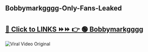 
 ## Bobbymarkgggg-Only-Fans-Leaked

# <h2><a href="https://clipsfans.com/Bobbymarkgggg&ref=git">🔗 Click to LINKS ⏩⏩ 👉 🟢 Bobbymarkgggg </a></h2>

<a href="https://clipsfans.com/Bobbymarkgggg&ref=git" rel="nofollow" data-target="animated-image.originalLink"><img src="https://i.ibb.co.com/xMMVF88/686577567.gif" alt="Viral Video Original" style="max-width: 100%; display: inline-block;" data-target="animated-image.originalImage"></a>

